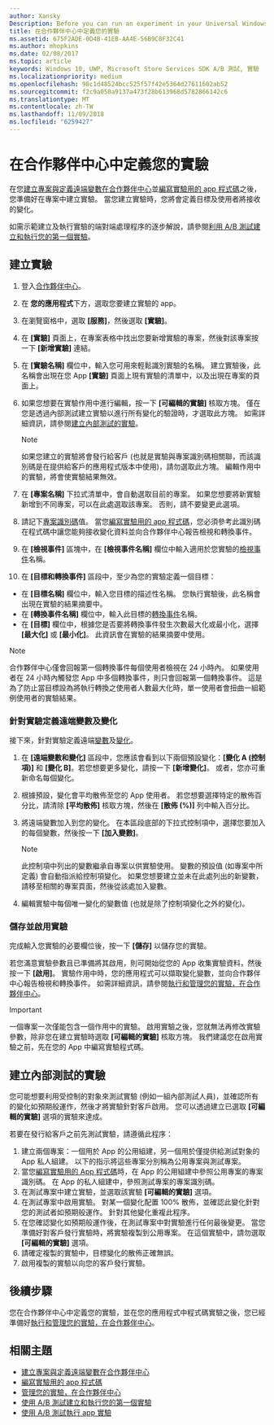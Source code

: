 ```yaml
---
author: Xansky
Description: Before you can run an experiment in your Universal Windows Platform (UWP) app with A/B testing, you must define your experiment in Partner Center.
title: 在合作夥伴中心中定義您的實驗
ms.assetid: 675F2ADE-0D4B-41EB-AA4E-56B9C8F32C41
ms.author: mhopkins
ms.date: 02/08/2017
ms.topic: article
keywords: Windows 10, UWP, Microsoft Store Services SDK A/B 測試, 實驗
ms.localizationpriority: medium
ms.openlocfilehash: 98c1d48524bcc525f57f42e5364d27611602ab52
ms.sourcegitcommit: f2c9a050a9137a473f28b613968d5782866142c6
ms.translationtype: MT
ms.contentlocale: zh-TW
ms.lasthandoff: 11/09/2018
ms.locfileid: "6259427"
---
```

# <a name="define-your-experiment-in-partner-center"></a>在合作夥伴中心中定義您的實驗

在您[建立專案與定義遠端變數在合作夥伴中心](create-a-project-and-define-remote-variables-in-the-dev-center-dashboard.md)並[編寫實驗用的 app 程式碼](code-your-experiment-in-your-app.md)之後，您準備好在專案中建立實驗。 當您建立實驗時，您將會定義目標及使用者將接收的變化。

如需示範建立及執行實驗的端對端處理程序的逐步解說，請參閱[利用 A/B 測試建立和執行您的第一個實驗](create-and-run-your-first-experiment-with-a-b-testing.md)。

<span id="get-an-api-key" />
<span id="create-an-experiment" />

## <a name="create-your-experiment"></a>建立實驗

1. 登入[合作夥伴中心](https://partner.microsoft.com/dashboard)。
2. 在 **您的應用程式**下方，選取您要建立實驗的 app。
3. 在瀏覽窗格中，選取 **[服務]**，然後選取 **[實驗]**。
4. 在 **[實驗]** 頁面上，在專案表格中找出您要新增實驗的專案，然後對該專案按一下 **[新增實驗]** 連結。
5. 在 **[實驗名稱]** 欄位中，輸入您可用來輕鬆識別實驗的名稱。 建立實驗後，此名稱會出現在您 App **[實驗]** 頁面上現有實驗的清單中，以及出現在專案的頁面上。
6. 如果您想要在實驗作用中進行編輯，按一下 **[可編輯的實驗]** 核取方塊。 僅在您是透過內部測試建立實驗以進行所有變化的驗證時，才選取此方塊。 如需詳細資訊，請參閱[建立內部測試的實驗](define-your-experiment-in-the-dev-center-dashboard.md#test_experiments)。
    > [!NOTE]
    > 如果您建立的實驗將會發行給客戶 (也就是實驗與專案識別碼相關聯，而該識別碼是在提供給客戶的應用程式版本中使用)，請勿選取此方塊。 編輯作用中的實驗，將會使實驗結果無效。

7. 在 **[專案名稱]** 下拉式清單中，會自動選取目前的專案。 如果您想要將新實驗新增到不同專案，可以在此處選取該專案。 否則，請不要變更此選項。
8.   請記下[專案識別碼](run-app-experiments-with-a-b-testing.md#terms)值。 當您[編寫實驗用的 app 程式碼](code-your-experiment-in-your-app.md)，您必須參考此識別碼在程式碼中讓您能夠接收變化資料並向合作夥伴中心報告檢視和轉換事件。
9. 在 **[檢視事件]** 區塊中，在 **[檢視事件名稱]** 欄位中輸入適用於您實驗的[檢視事件](run-app-experiments-with-a-b-testing.md#terms)名稱。
10. 在 **[目標和轉換事件]** 區段中，至少為您的實驗定義一個目標：
  * 在 **[目標名稱]** 欄位中，輸入您目標的描述性名稱。 您執行實驗後，此名稱會出現在實驗的結果摘要中。
  * 在 **[轉換事件名稱]** 欄位中，輸入此目標的[轉換事件](run-app-experiments-with-a-b-testing.md#terms)名稱。
  * 在 **[目標]** 欄位中，根據您是否要將轉換事件發生次數最大化或最小化，選擇 **[最大化]** 或 **[最小化]**。 此資訊會在實驗的結果摘要中使用。

> [!NOTE]
> 合作夥伴中心僅會回報第一個轉換事件每個使用者檢視在 24 小時內。 如果使用者在 24 小時內觸發您 App 中多個轉換事件，則只會回報第一個轉換事件。 這是為了防止當目標設為將執行轉換之使用者人數最大化時，單一使用者會扭曲一組範例使用者的實驗結果。

<span id="define-the-variations-and-settings-for-the-experiment" />

### <a name="define-the-remote-variables-and-variations-for-your-experiment"></a>針對實驗定義遠端變數及變化

接下來，針對實驗定義遠端[變數](run-app-experiments-with-a-b-testing.md#terms)及[變化](run-app-experiments-with-a-b-testing.md#terms)。

1. 在 **[遠端變數和變化]** 區段中，您應該會看到以下兩個預設變化：**[變化 A (控制項)]** 和 **[變化 B]**。若您想要更多變化，請按一下 **[新增變化]**。 或者，您亦可重新命名每個變化。
2. 根據預設，變化會平均散佈至您的 App 使用者。 若您想要選擇特定的散佈百分比，請清除 **[平均散佈]** 核取方塊，然後在 **[散佈 (%)]** 列中輸入百分比。
3. 將遠端變數加入到您的變化。 在本區段底部的下拉式控制項中，選擇您要加入的每個變數，然後按一下 **\[加入變數\]**。
    > [!NOTE]
    > 此控制項中列出的變數繼承自專案以供實驗使用。 變數的預設值 (如專案中所定義) 會自動指派給控制項變化。 如果您想要建立並未在此處列出的新變數，請移至相關的專案頁面，然後從該處加入變數。

4. 編輯實驗中每個唯一變化的變數值 (也就是除了控制項變化之外的變化)。

<span id="save-and-activate-your-experiment" />

### <a name="save-and-activate-your-experiment"></a>儲存並啟用實驗

完成輸入您實驗的必要欄位後，按一下 **[儲存]** 以儲存您的實驗。

若您滿意實驗參數且已準備將其啟用，則可開始從您的 App 收集實驗資料，然後按一下 **[啟用]**。 實驗作用中時，您的應用程式可以擷取變化變數，並向合作夥伴中心報告檢視和轉換事件。 如需詳細資訊，請參閱[執行和管理您的實驗，在合作夥伴中心](manage-your-experiment.md)。

> [!IMPORTANT]
> 一個專案一次僅能包含一個作用中的實驗。 啟用實驗之後，您就無法再修改實驗參數，除非您在建立實驗時選取 **[可編輯的實驗]** 核取方塊。 我們建議您在啟用實驗之前，先在您的 App 中編寫實驗程式碼。

<span id="test_experiments"/>

## <a name="create-an-experiment-for-internal-testing"></a>建立內部測試的實驗

您可能想要利用受控制的對象來測試實驗 (例如一組內部測試人員)，並確認所有的變化如預期般運作，然後才將實驗針對客戶啟用。 您可以透過建立已選取 **[可編輯的實驗]** 選項的實驗來達成。

若要在發行給客戶之前先測試實驗，請遵循此程序：

1. 建立兩個專案：一個用於 App 的公用組建，另一個用於僅提供給測試對象的 App 私人組建。 以下的指示將這些專案分別稱為公用專案與測試專案。
2. 當您[編寫實驗用的 App 程式碼](code-your-experiment-in-your-app.md)時，在 App 的公用組建中參照公用專案的專案識別碼。 在 App 的私人組建中，參照測試專案的專案識別碼。
3. 在測試專案中建立實驗，並選取該實驗 **[可編輯的實驗]** 選項。
4. 在測試專案中啟用實驗。 對某一個變化配置 100% 散佈，並確認此變化針對您的測試者如預期般運作。 針對其他變化重複此程序。
5. 在您確認變化如預期般運作後，在測試專案中對實驗進行任何最後變更。 當您準備好對客戶發行實驗時，將實驗複製到公用專案。 在這個實驗中，請勿選取 **[可編輯的實驗]** 選項。
4. 請確定複製的實驗中，目標變化的散佈正確無誤。
5. 啟用複製的實驗以向您的客戶發行實驗。

## <a name="next-steps"></a>後續步驟

您在合作夥伴中心中定義您的實驗，並在您的應用程式中程式碼實驗之後，您已經準備好[執行和管理您的實驗，在合作夥伴中心](manage-your-experiment.md)。

## <a name="related-topics"></a>相關主題

* [建立專案與定義遠端變數在合作夥伴中心](create-a-project-and-define-remote-variables-in-the-dev-center-dashboard.md)
* [編寫實驗用的 app 程式碼](code-your-experiment-in-your-app.md)
* [管理您的實驗，在合作夥伴中心](manage-your-experiment.md)
* [使用 A/B 測試建立和執行您的第一個實驗](create-and-run-your-first-experiment-with-a-b-testing.md)
* [使用 A/B 測試執行 app 實驗](run-app-experiments-with-a-b-testing.md)
